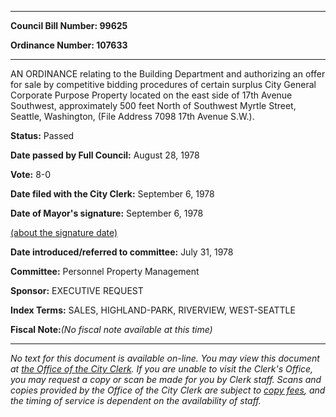 

********

**Council Bill Number: 99625**
   
**Ordinance Number: 107633**
********

 AN ORDINANCE relating to the Building Department and authorizing an offer for sale by competitive bidding procedures of certain surplus City General Corporate Purpose Property located on the east side of 17th Avenue Southwest, approximately 500 feet North of Southwest Myrtle Street, Seattle, Washington, (File Address 7098 17th Avenue S.W.).

**Status:** Passed
   
**Date passed by Full Council:** August 28, 1978
   
**Vote:** 8-0
   
**Date filed with the City Clerk:** September 6, 1978
   
**Date of Mayor's signature:** September 6, 1978
   
[(about the signature date)](/~public/approvaldate.htm)
   
   
   
**Date introduced/referred to committee:** July 31, 1978
   
**Committee:** Personnel Property Management
   
**Sponsor:** EXECUTIVE REQUEST
   
   
**Index Terms:** SALES, HIGHLAND-PARK, RIVERVIEW, WEST-SEATTLE

**Fiscal Note:**_(No fiscal note available at this time)_
********

_No text for this document is available on-line. You may view this document at [the Office of the City Clerk](http://www.seattle.gov/leg/clerk/contactUs.htm). If you are unable to visit the Clerk's Office, you may request a copy or scan be made for you by Clerk staff. Scans and copies provided by the Office of the City Clerk are subject to [copy fees](http://clerk.seattle.gov/~public/clerkfees.htm), and the timing of service is dependent on the availability of staff._

